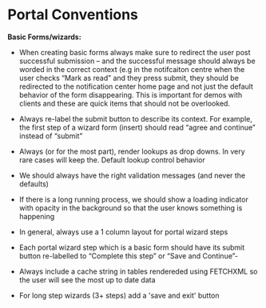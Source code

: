 # Portal Conventions

**Basic Forms/wizards:**

- When creating basic forms always make sure to redirect the user post successful submission – and the successful message should always be worded in the correct context (e.g in the notifcaiton centre when the user checks “Mark as read” and they press submit, they should be redirected to the notification center home page and not just the default behavior of the form disappearing. This is important for demos with clients and these are quick items that should not be overlooked.

- Always re-label the submit button to describe its context. For example, the first step of a wizard form (insert) should read “agree and continue” instead of “submit”

- Always (or for the most part), render lookups as drop downs. In very rare cases will keep the. Default lookup control behavior

- We should always have the right validation messages (and never the defaults)

- If there is a long running process, we should show a loading indicator with opacity in the background so that the user knows something is happening 

- In general, always use a 1 column layout for portal wizard steps

- Each portal wizard step which is a basic form should have its submit button re-labelled to “Complete this step” or “Save and Continue”-

- Always include a cache string in tables rendereded using FETCHXML so the user will see the most up to date data

- For long step wizards (3+ steps) add a 'save and exit' button





 
